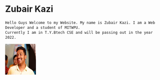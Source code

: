 # Zubair Kazi
    Hello Guys Welcome to my Website. My name is Zubair Kazi. I am a Web Developer and a student of MITWPU.
    Currently I am in T.Y.Btech CSE and will be passing out in the year 2022.   
    
 <img src = "_MG_0335.jpg" alt = Zubair Kazi width="100px" height="100px">

